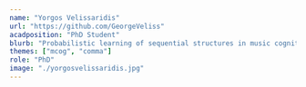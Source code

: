 ```yaml
---
name: "Yorgos Velissaridis"
url: "https://github.com/GeorgeVeliss"
acadposition: "PhD Student"
blurb: "Probabilistic learning of sequential structures in music cognition"
themes: ["mcog", "comma"]
role: "PhD"
image: "./yorgosvelissaridis.jpg"
---
```

